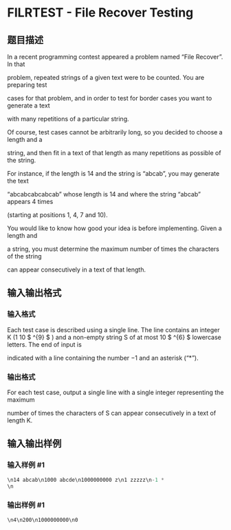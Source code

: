 # FILRTEST - File Recover Testing

## 题目描述

In a recent programming contest appeared a problem named “File Recover”. In that

problem, repeated strings of a given text were to be counted. You are preparing test

cases for that problem, and in order to test for border cases you want to generate a text

with many repetitions of a particular string.

Of course, test cases cannot be arbitrarily long, so you decided to choose a length and a

string, and then fit in a text of that length as many repetitions as possible of the string.

For instance, if the length is 14 and the string is “abcab”, you may generate the text

“abcabcabcabcab” whose length is 14 and where the string “abcab” appears 4 times

(starting at positions 1, 4, 7 and 10).

You would like to know how good your idea is before implementing. Given a length and

a string, you must determine the maximum number of times the characters of the string

can appear consecutively in a text of that length.

## 输入输出格式

### 输入格式

Each test case is described using a single line. The line contains an integer K (1 10 $ ^{9} $ ) and a non-empty string S of at most 10 $ ^{6} $ lowercase letters. The end of input is

indicated with a line containing the number −1 and an asterisk (“\*”).

### 输出格式

For each test case, output a single line with a single integer representing the maximum

number of times the characters of S can appear consecutively in a text of length K.

## 输入输出样例

### 输入样例 #1

```cpp
\n14 abcab\n1000 abcde\n1000000000 z\n1 zzzzz\n-1 *
\n
```


### 输出样例 #1

```cpp
\n4\n200\n1000000000\n0
```


